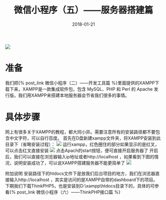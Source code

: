 ﻿---
title: 微信小程序（五）——服务器搭建篇
date: 2018-01-21
categories: "Android"
tags: "小程序"
---
![](https://upload-images.jianshu.io/upload_images/4710419-e23796876201ea36.jpg?imageMogr2/auto-orient/strip%7CimageView2/2/w/700)
# 准备
我们把{% post_link 微信小程序（二）——开发工具篇 %}里面提供的XAMPP下载下来，XAMPP是一款集成软件包，包含 MySQL、PHP 和 Perl 的 Apache 发行版，我们用XAMPP来搭建本地服务器会节省我们很多的事情。
<!--more-->
# 具体步骤
网上有很多关于XAMPP的教程，都大同小异。需要注意所有的安装路径都不要包含中文字符，可以自行百度。
首先在D盘新建xampp文件夹，将XAMPP安装到此目录下（省略安装过程）：
![](http://oxr4g4c3v.bkt.clouddn.com/anzhuanglujing.jpg)
运行xampp，红色圈住的部分如果显示的是红叉，可以点击红叉直接安装
![](http://oxr4g4c3v.bkt.clouddn.com/xamppstart.jpg)
点击Apach的start按钮，便可直接开启服务器了
开启后，我们可以直接在浏览器输入ip地址或者http://localhost ，如果看到下图的情况，说明安装成功了，可以说XAMPP搭建服务器不能更简单了
![](http://oxr4g4c3v.bkt.clouddn.com/startchorm.jpg)

附加说明
安装路径下的htdocs文件下是放我们后台项目的地方，我们在浏览器直接输入http://localhost ，其实是访问的是XAMPP自带的dashboard下的项目。下期我们下载ThinkPHP5，也是安装到D:\xampp\htdocs目录下的，具体的可参看{% post_link 微信小程序（六）——ThinkPHP接口篇 %}
